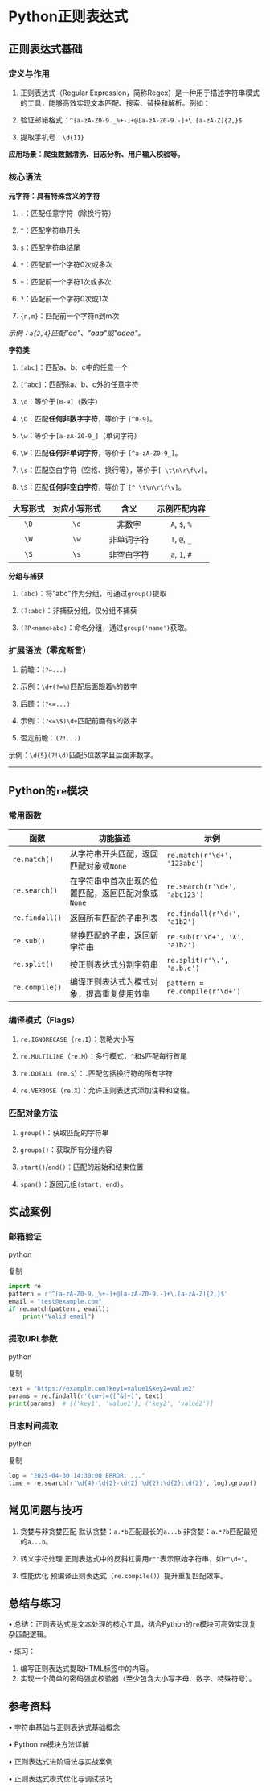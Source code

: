 # Python正则表达式

## 正则表达式基础

### 定义与作用
1. 正则表达式（Regular Expression，简称Regex）是一种用于描述字符串模式的工具，能够高效实现文本匹配、搜索、替换和解析。例如：

2. 验证邮箱格式：`^[a-zA-Z0-9._%+-]+@[a-zA-Z0-9.-]+\.[a-zA-Z]{2,}$`
3. 提取手机号：`\d{11}`

**应用场景：爬虫数据清洗、日志分析、用户输入校验等。**

### 核心语法
**元字符：具有特殊含义的字符**

1. `.`：匹配任意字符（除换行符）
2. `^`：匹配字符串开头
3.  `$`：匹配字符串结尾

4. `*`：匹配前一个字符0次或多次
5.  `+`：匹配前一个字符1次或多次

6.  `?`：匹配前一个字符0次或1次

7.  `{n,m}`：匹配前一个字符n到m次


*示例：`a{2,4}`匹配"aa"、"aaa"或"aaaa"。*

**字符类**

1. `[abc]`：匹配a、b、c中的任意一个
2. `[^abc]`：匹配除a、b、c外的任意字符

3. `\d`：等价于`[0-9]`（数字）
4. `\D`：匹配**任何非数字字符**，等价于 `[^0-9]`。
5. `\w`：等价于`[a-zA-Z0-9_]`（单词字符）
6. `\W`：匹配**任何非单词字符**，等价于 `[^a-zA-Z0-9_]`。
7. `\s`：匹配空白字符（空格、换行等），等价于`[ \t\n\r\f\v]`。
8. `\S`：匹配**任何非空白字符**，等价于 `[^ \t\n\r\f\v]`。

| 大写形式 | 对应小写形式 |    含义    | 示例匹配内容  |
| :------: | :----------: | :--------: | :-----------: |
|   `\D`   |     `\d`     |   非数字   | `A`, `$`, `%` |
|   `\W`   |     `\w`     | 非单词字符 | `!`, `@`, `_` |
|   `\S`   |     `\s`     | 非空白字符 | `a`, `1`, `#` |

**分组与捕获**

1. `(abc)`：将"abc"作为分组，可通过`group()`提取
2. `(?:abc)`：非捕获分组，仅分组不捕获

3. `(?P<name>abc)`：命名分组，通过`group('name')`获取。

### 扩展语法（零宽断言）
1. 前瞻：`(?=...)`

2. 示例：`\d+(?=%)`匹配后面跟着`%`的数字

3. 后顾：`(?<=...)`

4. 示例：`(?<=\$)\d+`匹配前面有`$`的数字

5. 否定前瞻：`(?!...)`


示例：`\d{5}(?!\d)`匹配5位数字且后面非数字。

------

## Python的`re`模块

### 常用函数

   | 函数           | 功能描述                                           | 示例                           |
   | -------------- | -------------------------------------------------- | ------------------------------ |
   | `re.match()`   | 从字符串开头匹配，返回匹配对象或`None`             | `re.match(r'\d+', '123abc')`   |
   | `re.search()`  | 在字符串中首次出现的位置匹配，返回匹配对象或`None` | `re.search(r'\d+', 'abc123')`  |
   | `re.findall()` | 返回所有匹配的子串列表                             | `re.findall(r'\d+', 'a1b2')`   |
   | `re.sub()`     | 替换匹配的子串，返回新字符串                       | `re.sub(r'\d+', 'X', 'a1b2')`  |
   | `re.split()`   | 按正则表达式分割字符串                             | `re.split(r'\.', 'a.b.c')`     |
   | `re.compile()` | 编译正则表达式为模式对象，提高重复使用效率         | `pattern = re.compile(r'\d+')` |

### 编译模式（Flags）

1. `re.IGNORECASE`（`re.I`）：忽略大小写
2. `re.MULTILINE`（`re.M`）：多行模式，`^`和`$`匹配每行首尾
3.  `re.DOTALL`（`re.S`）：`.`匹配包括换行符的所有字符

4.  `re.VERBOSE`（`re.X`）：允许正则表达式添加注释和空格。


### 匹配对象方法
1.  `group()`：获取匹配的字符串

2.  `groups()`：获取所有分组内容

3.  `start()`/`end()`：匹配的起始和结束位置

4.  `span()`：返回元组`(start, end)`。


## 实战案例

### 邮箱验证

   python

   复制

   ```python
   import re
   pattern = r'^[a-zA-Z0-9._%+-]+@[a-zA-Z0-9.-]+\.[a-zA-Z]{2,}$'
   email = "test@example.com"
   if re.match(pattern, email):
       print("Valid email")
   ```

### 提取URL参数

   python

   复制

   ```python
   text = "https://example.com?key1=value1&key2=value2"
   params = re.findall(r'(\w+)=([^&]+)', text)
   print(params)  # [('key1', 'value1'), ('key2', 'value2')]
   ```

### 日志时间提取

   python

   复制

   ```python
   log = "2025-04-30 14:30:00 ERROR: ..."
   time = re.search(r'\d{4}-\d{2}-\d{2} \d{2}:\d{2}:\d{2}', log).group()
   ```

## 常见问题与技巧

1. 贪婪与非贪婪匹配
 默认贪婪：`a.*b`匹配最长的`a...b`
 非贪婪：`a.*?b`匹配最短的`a...b`。

2. 转义字符处理
 正则表达式中的反斜杠需用`r""`表示原始字符串，如`r"\d+"`。

3. 性能优化
 预编译正则表达式（`re.compile()`）提升重复匹配效率。

## 总结与练习
• 总结：正则表达式是文本处理的核心工具，结合Python的`re`模块可高效实现复杂匹配逻辑。

• 练习：

1. 编写正则表达式提取HTML标签中的内容。
2. 实现一个简单的密码强度校验器（至少包含大小写字母、数字、特殊符号）。


## 参考资料
• 字符串基础与正则表达式基础概念

• Python `re`模块方法详解

• 正则表达式进阶语法与实战案例

• 正则表达式模式优化与调试技巧

